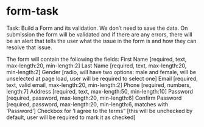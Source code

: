 # form-task

Task: Build a Form and its validation. We don’t need to save the data. On submission the form will be validated and if there are any errors, there will be an alert that tells the user what the issue in the form is and how they can resolve that issue.

The form will contain the following the fields:
First Name [required, text, max-length:20, min-length:2]
Last Name [required, text, max-length:20, min-length:2]
Gender [radio, will have two options: male and female, will be unselected at page load, user will be required to select one]
Email [required, text, valid email, max-length:20, min-length:2]
Phone [required, numbers, length:7]
Address [required, text, max-length:50, min-length:10]
Password [required, password, max-length:20, min-length:6]
Confirm Password [required, password, max-length:20, min-length:6, matches with ‘Password’]
Checkbox for ‘I agree to the terms” [this will be unchecked by default, user will be required to mark it as checked]

